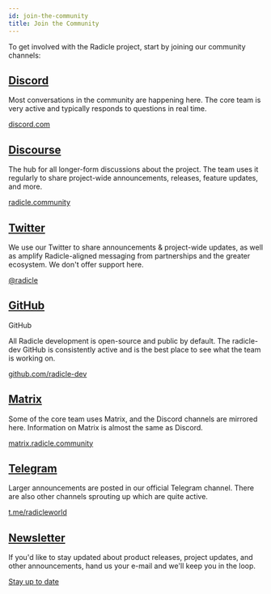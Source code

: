 ```yaml
---
id: join-the-community
title: Join the Community
---
```


To get involved with the Radicle project, start by joining our community channels:

## [Discord](https://discord.gg/j2HZCBDUvF)

Most conversations in the community are happening here. The core team is very active and typically responds to questions
in real time.

[discord.com](https://discord.gg/dZK4TxaU2v)

## [Discourse](https://radicle.community/)

The hub for all longer-form discussions about the project. The team uses it regularly to share project-wide
announcements, releases, feature updates, and more.

[radicle.community](https://radicle.community/)

## [Twitter](https://twitter.com/radicle)

We use our Twitter to share announcements & project-wide updates, as well as amplify Radicle-aligned messaging from
partnerships and the greater ecosystem. We don't offer support here.

[@radicle](https://twitter.com/radicle)

## [GitHub](https://github.com/radicle-dev)

GitHub

All Radicle development is open-source and public by default. The radicle-dev GitHub is consistently active and is the
best place to see what the team is working on.

[github.com/radicle-dev](https://github.com/radicle-dev)

## [Matrix](https://matrix.radicle.community/)

Some of the core team uses Matrix, and the Discord channels are mirrored here. Information on Matrix is almost the same
as Discord.

[matrix.radicle.community](https://matrix.radicle.community/)

## [Telegram](https://t.me/radicleworld)

Larger announcements are posted in our official Telegram channel. There are also other channels sprouting up which are
quite active.

[t.me/radicleworld](https://t.me/radicleworld)

## [Newsletter](http://eepurl.com/hhHxMX)

If you'd like to stay updated about product releases, project updates, and other announcements, hand us your e-mail and
we'll keep you in the loop.

[Stay up to date](http://eepurl.com/hhHxMX)
